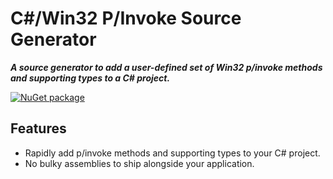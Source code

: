 # C#/Win32 P/Invoke Source Generator

***A source generator to add a user-defined set of Win32 p/invoke methods and supporting types to a C# project.***

[![NuGet package](https://img.shields.io/nuget/v/Microsoft.Windows.Sdk.PInvoke.CSharp.svg)](https://nuget.org/packages/Microsoft.Windows.Sdk.PInvoke.CSharp)

## Features

* Rapidly add p/invoke methods and supporting types to your C# project.
* No bulky assemblies to ship alongside your application.
